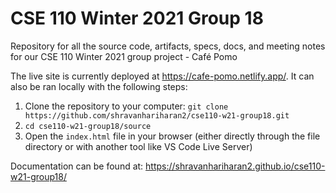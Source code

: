 # CSE 110 Winter 2021 Group 18
Repository for all the source code, artifacts, specs, docs, and meeting notes for our CSE 110 Winter 2021 group project - Café Pomo


The live site is currently deployed at https://cafe-pomo.netlify.app/. It can also be ran locally with the following steps:
1. Clone the repository to your computer: `git clone https://github.com/shravanhariharan2/cse110-w21-group18.git`   
2. `cd cse110-w21-group18/source`
3. Open the `index.html` file in your browser (either directly through the file directory or with another tool like VS Code Live Server)


Documentation can be found at: https://shravanhariharan2.github.io/cse110-w21-group18/

